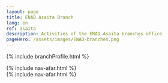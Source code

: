 ```yaml
---
layout: page
title: ENAD Asaita Branch
lang: en
ref: asaita
description: Activities of the ENAD Asaita branches office
pageHero: /assets/images/ENAD-branches.png
---
```

<p>{% include branchProfile.html %}</p>
<aside class="post-aside">
	{% include nav-afar.html %}
</aside>
<div class="post-content">
	{% include nav-afar.html %}
</div>